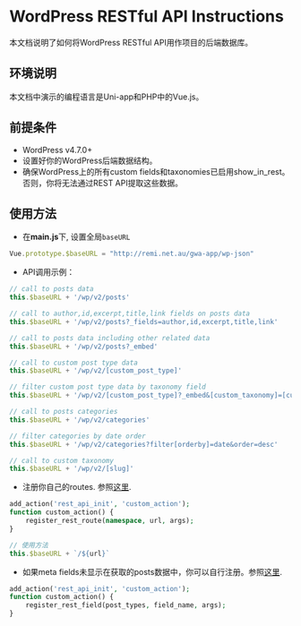 # WordPress RESTful API Instructions

本文档说明了如何将WordPress RESTful API用作项目的后端数据库。

## 环境说明

本文档中演示的编程语言是Uni-app和PHP中的Vue.js。

## 前提条件

- WordPress v4.7.0+
- 设置好你的WordPress后端数据结构。
- 确保WordPress上的所有custom fields和taxonomies已启用show_in_rest。 否则，你将无法通过REST API提取这些数据。

## 使用方法

- 在**main.js**下, 设置全局`baseURL`

```javascript
Vue.prototype.$baseURL = "http://remi.net.au/gwa-app/wp-json"
```

- API调用示例：

```javascript
// call to posts data
this.$baseURL + '/wp/v2/posts'

// call to author,id,excerpt,title,link fields on posts data
this.$baseURL + '/wp/v2/posts?_fields=author,id,excerpt,title,link'

// call to posts data including other related data
this.$baseURL + '/wp/v2/posts?_embed'

// call to custom post type data
this.$baseURL + '/wp/v2/[custom_post_type]'

// filter custom post type data by taxonomy field
this.$baseURL + '/wp/v2/[custom_post_type]?_embed&[custom_taxonomy]=[custom_taxonomy_data]'

// call to posts categories
this.$baseURL + '/wp/v2/categories'

// filter categories by date order
this.$baseURL + '/wp/v2/categories?filter[orderby]=date&order=desc'

// call to custom taxonomy
this.$baseURL + '/wp/v2/[slug]'
```

- 注册你自己的routes. 参照[这里](https://developer.wordpress.org/reference/functions/register_rest_route/).

```php
add_action('rest_api_init', 'custom_action');
function custom_action() {
    register_rest_route(namespace, url, args);
}
```

```javascript
// 使用方法
this.$baseURL + `/${url}`
```

- 如果meta fields未显示在获取的posts数据中，你可以自行注册。参照[这里](https://developer.wordpress.org/reference/functions/register_rest_field/).

```php
add_action('rest_api_init', 'custom_action');
function custom_action() {
	register_rest_field(post_types, field_name, args);
}
```






